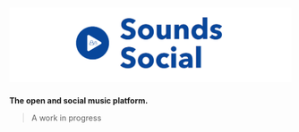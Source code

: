 # [![Sounds Social](docs/sound_social_logo.png)]()

**The open and social music platform.**

> A work in progress
